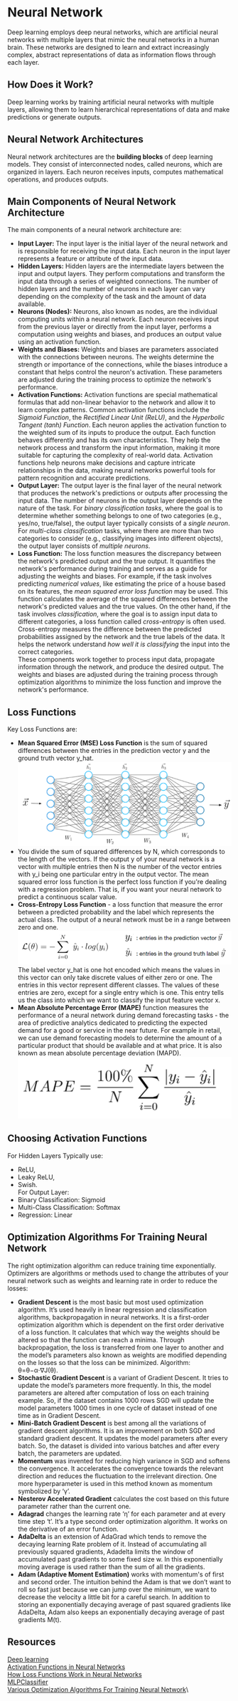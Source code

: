 # Neural Network
Deep learning employs deep neural networks, which are artificial neural networks with multiple layers that mimic the 
neural networks in a human brain. These networks are designed to learn and extract increasingly complex, abstract 
representations of data as information flows through each layer.
## How Does it Work?
Deep learning works by training artificial neural networks with multiple layers, allowing them to learn hierarchical 
representations of data and make predictions or generate outputs. 
## Neural Network Architectures
Neural network architectures are the **building blocks** of deep learning models. They consist of interconnected nodes, 
called neurons, which are organized in layers. Each neuron receives inputs, computes mathematical operations, 
and produces outputs.
## Main Components of Neural Network Architecture
The main components of a neural network architecture are:
- **Input Layer:** The input layer is the initial layer of the neural network and is responsible for receiving 
the input data. Each neuron in the input layer represents a feature or attribute of the input data.
- **Hidden Layers:** Hidden layers are the intermediate layers between the input and output layers. They perform 
computations and transform the input data through a series of weighted connections. The number of hidden layers and 
the number of neurons in each layer can vary depending on the complexity of the task and the amount of data available.
- **Neurons (Nodes):** Neurons, also known as nodes, are the individual computing units within a neural network.
Each neuron receives input from the previous layer or directly from the input layer, performs a computation using 
weights and biases, and produces an output value using an activation function.
- **Weights and Biases:** Weights and biases are parameters associated with the connections between neurons. 
The weights determine the strength or importance of the connections, while the biases introduce a constant that helps 
control the neuron's activation. These parameters are adjusted during the training process to optimize the network's 
performance.
- **Activation Functions:** Activation functions are special mathematical formulas that add non-linear behavior 
to the network and allow it to learn complex patterns. Common activation functions include the _Sigmoid Function_, 
the _Rectified Linear Unit (ReLU)_, and the _Hyperbolic Tangent (tanh) Function_. Each neuron applies the activation 
function to the weighted sum of its inputs to produce the output. Each function behaves differently and has its 
own characteristics. They help the network process and transform the input information, making it more suitable 
for capturing the complexity of real-world data. Activation functions help neurons make decisions and capture 
intricate relationships in the data, making neural networks powerful tools for pattern recognition and accurate 
predictions.
- **Output Layer:** The output layer is the final layer of the neural network that produces the network's 
predictions or outputs after processing the input data. The number of neurons in the output layer depends 
on the nature of the task. For _binary classification tasks_, where the goal is to determine whether something 
belongs to one of two categories (e.g., yes/no, true/false), the output layer typically consists of a _single 
neuron_. For _multi-class classification_ tasks, where there are more than two categories to consider (e.g., classifying 
images into different objects), the output layer consists of _multiple neurons_. 
- **Loss Function:** The loss function measures the discrepancy between the network's predicted output and 
the true output. It quantifies the network's performance during training and serves as a guide for adjusting 
the weights and biases. For example, if the task involves predicting _numerical values_, like estimating 
the price of a house based on its features, the _mean squared error loss function_ may be used. This function 
calculates the average of the squared differences between the network's predicted values and the true values. 
On the other hand, if the task involves _classification_, where the goal is to assign input data to different categories, 
a loss function called _cross-entropy_ is often used. Cross-entropy measures the difference between the predicted 
probabilities assigned by the network and the true labels of the data. It helps the network understand _how well 
it is classifying_ the input into the correct categories.\
These components work together to process input data, propagate information through the network, and produce the 
desired output. The weights and biases are adjusted during the training process through optimization algorithms 
to minimize the loss function and improve the network's performance.
## Loss Functions
Key Loss Functions are:
- **Mean Squared Error (MSE) Loss Function** is the sum of squared differences between the entries in the prediction 
vector y and the ground truth vector y_hat. 
![MSE loss function](./img/1_loss%20functions.png)
- You divide the sum of squared differences by N, which corresponds to the 
length of the vectors. If the output y of your neural network is a vector with multiple entries then N is the number 
of the vector entries with y_i being one particular entry in the output vector. The mean squared error loss function 
is the perfect loss function if you're dealing with a regression problem. That is, if you want your neural network 
to predict a continuous scalar value.
- **Cross-Entropy Loss Function** - a loss function that measure the error between a predicted probability and 
the label which represents the actual class. The output of a neural network must be in a range between zero and one.
![MSE loss function](./img/6_loss%20functions.png)
The label vector y_hat is one hot encoded which means the values in this vector can only take discrete values of either 
zero or one. The entries in this vector represent different classes. The values of these entries are zero, except for 
a single entry which is one. This entry tells us the class into which we want to classify the input feature vector x.
- **Mean Absolute Percentage Error (MAPE)** function measures the performance of a neural network during demand 
forecasting tasks - the area of predictive analytics dedicated to predicting the expected demand for a good or service 
in the near future. For example in retail, we can use demand forecasting models to determine the amount of 
a particular product that should be available and at what price. It is also known as mean absolute percentage 
deviation (MAPD).
![Mean Absolute Percentage Error](./img/8_loss%20functions.png)
## Choosing Activation Functions
For Hidden Layers Typically use:
- ReLU, 
- Leaky ReLU, 
- Swish.\
For Output Layer:
- Binary Classification: Sigmoid
- Multi-Class Classification: Softmax
- Regression: Linear
## Optimization Algorithms For Training Neural Network
The right optimization algorithm can reduce training time exponentially. Optimizers are algorithms or methods used 
to change the attributes of your neural network such as weights and learning rate in order to reduce the losses:
- **Gradient Descent** is the most basic but most used optimization algorithm. It’s used heavily in linear regression 
and classification algorithms, backpropagation in neural networks. It is a first-order optimization algorithm which 
is dependent on the first order derivative of a loss function. It calculates that which way the weights should 
be altered so that the function can reach a minima. Through backpropagation, the loss is transferred from one layer 
to another and the model’s parameters also known as weights are modified depending on the losses so that the loss 
can be minimized. Algorithm: θ=θ−α⋅∇J(θ).
- **Stochastic Gradient Descent** is a variant of Gradient Descent. It tries to update the model’s parameters more 
frequently. In this, the model parameters are altered after computation of loss on each training example. 
So, if the dataset contains 1000 rows SGD will update the model parameters 1000 times in one cycle of dataset 
instead of one time as in Gradient Descent.
- **Mini-Batch Gradient Descent** is best among all the variations of gradient descent algorithms. It is 
an improvement on both SGD and standard gradient descent. It updates the model parameters after every batch. 
So, the dataset is divided into various batches and after every batch, the parameters are updated.
- **Momentum** was invented for reducing high variance in SGD and softens the convergence. It accelerates 
the convergence towards the relevant direction and reduces the fluctuation to the irrelevant direction. 
One more hyperparameter is used in this method known as momentum symbolized by ‘γ’.
- **Nesterov Accelerated Gradient** calculates the cost based on this future parameter rather than the current one.
- **Adagrad** changes the learning rate ‘η’ for each parameter and at every time step ‘t’. It’s a type second order 
optimization algorithm. It works on the derivative of an error function.
- **AdaDelta** is an extension of AdaGrad which tends to remove the decaying learning Rate problem of it. Instead of 
accumulating all previously squared gradients, Adadelta limits the window of accumulated past gradients to some 
fixed size w. In this exponentially moving average is used rather than the sum of all the gradients.
- **Adam (Adaptive Moment Estimation)** works with momentum's of first and second order. The intuition behind the Adam 
is that we don’t want to roll so fast just because we can jump over the minimum, we want to decrease the velocity 
a little bit for a careful search. In addition to storing an exponentially decaying average of past squared gradients 
like AdaDelta, Adam also keeps an exponentially decaying average of past gradients M(t).
## Resources
[Deep learning](https://www.functionize.com/blog/neural-network-architectures-and-generative-models-part1)\
[Activation Functions in Neural Networks](https://towardsdatascience.com/activation-functions-neural-networks-1cbd9f8d91d6)\
[How Loss Functions Work in Neural Networks](https://builtin.com/machine-learning/loss-functions)\
[MLPClassifier](https://scikit-learn.org/stable/modules/generated/sklearn.neural_network.MLPClassifier.html)\
[Various Optimization Algorithms For Training Neural Network](https://towardsdatascience.com/optimizers-for-training-neural-network-59450d71caf6)\

